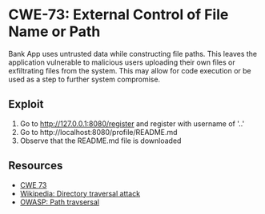 # CWE-73: External Control of File Name or Path

Bank App uses untrusted data while constructing file paths.
This leaves the application vulnerable to malicious users uploading
their own files or exfiltrating files from the system. This may allow
for code execution or be used as a step to further system compromise.

## Exploit

1. Go to http://127.0.0.1:8080/register and register with username of '..'
2. Go to http://localhost:8080/profile/README.md
3. Observe that the README.md file is downloaded

## Resources

- [CWE 73](https://cwe.mitre.org/data/definitions/73.html)
- [Wikipedia: Directory traversal attack](https://en.wikipedia.org/wiki/Directory_traversal_attack)
- [OWASP: Path travsersal](https://www.owasp.org/index.php/Path_Traversal)
